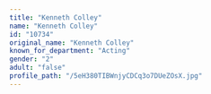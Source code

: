 ```yaml
---
title: "Kenneth Colley"
name: "Kenneth Colley"
id: "10734"
original_name: "Kenneth Colley"
known_for_department: "Acting"
gender: "2"
adult: "false"
profile_path: "/5eH380TIBWnjyCDCq3o7DUeZOsX.jpg"
---
```

